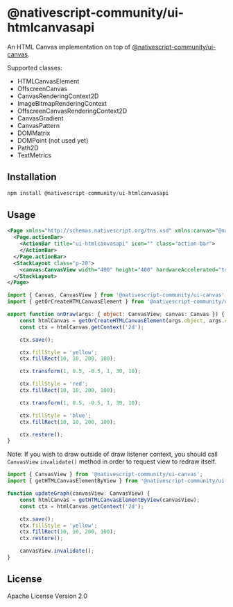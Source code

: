 # @nativescript-community/ui-htmlcanvasapi

An HTML Canvas implementation on top of [@nativescript-community/ui-canvas](https://github.com/nativescript-community/ui-canvas).
 
Supported classes:
- HTMLCanvasElement
- OffscreenCanvas
- CanvasRenderingContext2D
- ImageBitmapRenderingContext
- OffscreenCanvasRenderingContext2D
- CanvasGradient
- CanvasPattern
- DOMMatrix
- DOMPoint (not used yet)
- Path2D
- TextMetrics

## Installation

```javascript
npm install @nativescript-community/ui-htmlcanvasapi
```

## Usage
```xml
<Page xmlns="http://schemas.nativescript.org/tns.xsd" xmlns:canvas="@nativescript-community/ui-canvas">
  <Page.actionBar>
    <ActionBar title="ui-htmlcanvasapi" icon="" class="action-bar">
    </ActionBar>
  </Page.actionBar>
  <StackLayout class="p-20">
    <canvas:CanvasView width="400" height="400" hardwareAccelerated="true" draw="onDraw"/>
  </StackLayout>
</Page>
```

```ts
import { Canvas, CanvasView } from '@nativescript-community/ui-canvas';
import { getOrCreateHTMLCanvasElement } from '@nativescript-community/ui-htmlcanvasapi';

export function onDraw(args: { object: CanvasView; canvas: Canvas }) {
	const htmlCanvas = getOrCreateHTMLCanvasElement(args.object, args.canvas);
	const ctx = htmlCanvas.getContext('2d');

	ctx.save();

	ctx.fillStyle = 'yellow';
	ctx.fillRect(10, 10, 200, 100);

	ctx.transform(1, 0.5, -0.5, 1, 30, 10);

	ctx.fillStyle = 'red';
	ctx.fillRect(10, 10, 200, 100);

	ctx.transform(1, 0.5, -0.5, 1, 30, 10);

	ctx.fillStyle = 'blue';
	ctx.fillRect(10, 10, 200, 100);

	ctx.restore();
}
```

Note: If you wish to draw outside of draw listener context, you should call `CanvasView` `invalidate()` method in order to request view to redraw itself.
```ts
import { CanvasView } from '@nativescript-community/ui-canvas';
import { getHTMLCanvasElementByView } from '@nativescript-community/ui-htmlcanvasapi';

function updateGraph(canvasView: CanvasView) {
	const htmlCanvas = getHTMLCanvasElementByView(canvasView);
	const ctx = htmlCanvas.getContext('2d');

	ctx.save();
	ctx.fillStyle = 'yellow';
	ctx.fillRect(10, 10, 200, 100);
	ctx.restore();

	canvasView.invalidate();
}
```


## License

Apache License Version 2.0
